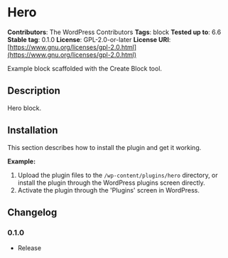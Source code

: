 # Hero

**Contributors**: The WordPress Contributors
**Tags**: block
**Tested up to**: 6.6
**Stable tag**: 0.1.0
**License**: GPL-2.0-or-later
**License URI**: [https://www.gnu.org/licenses/gpl-2.0.html](https://www.gnu.org/licenses/gpl-2.0.html)

Example block scaffolded with the Create Block tool.

## Description

Hero block.

## Installation

This section describes how to install the plugin and get it working.

**Example:**

1. Upload the plugin files to the `/wp-content/plugins/hero` directory, or install the plugin through the WordPress plugins screen directly.
2. Activate the plugin through the 'Plugins' screen in WordPress.

## Changelog

### 0.1.0

- Release
